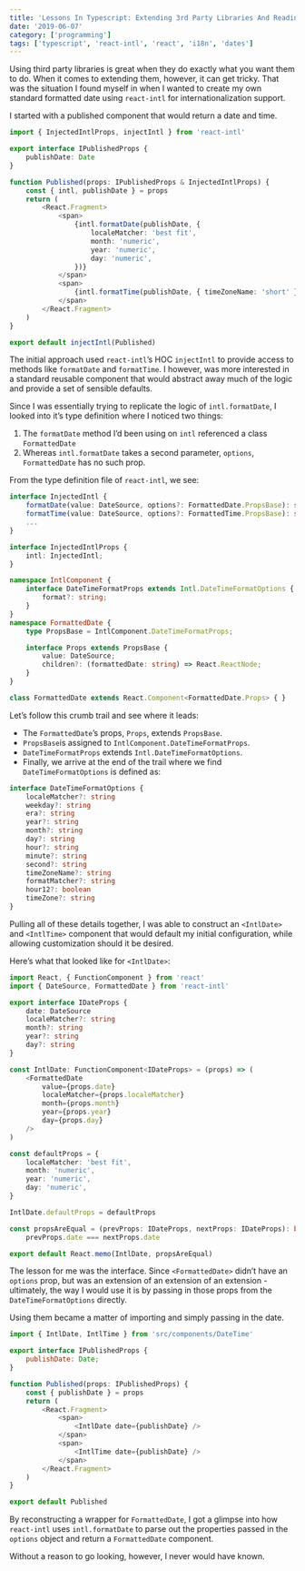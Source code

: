 ```yaml
---
title: 'Lessons In Typescript: Extending 3rd Party Libraries And Reading Type Definitions '
date: '2019-06-07'
category: ['programming']
tags: ['typescript', 'react-intl', 'react', 'i18n', 'dates']
---
```


Using third party libraries is great when they do exactly what you want them to do. When it comes to extending them, however, it can get tricky. That was the situation I found myself in when I wanted to create my own standard formatted date using `react-intl` for internationalization support.

I started with a published component that would return a date and time.

```typescript
import { InjectedIntlProps, injectIntl } from 'react-intl'

export interface IPublishedProps {
    publishDate: Date
}

function Published(props: IPublishedProps & InjectedIntlProps) {
    const { intl, publishDate } = props
    return (
        <React.Fragment>
            <span>
                {intl.formatDate(publishDate, {
                    localeMatcher: 'best fit',
                    month: 'numeric',
                    year: 'numeric',
                    day: 'numeric',
                })}
            </span>
            <span>
                {intl.formatTime(publishDate, { timeZoneName: 'short' })}
            </span>
        </React.Fragment>
    )
}

export default injectIntl(Published)
```

The initial approach used `react-intl`’s HOC `injectIntl` to provide access to methods like `formatDate` and `formatTime`. I however, was more interested in a standard reusable component that would abstract away much of the logic and provide a set of sensible defaults.

Since I was essentially trying to replicate the logic of `intl.formatDate`, I looked into it’s type definition where I noticed two things:

1. The `formatDate` method I’d been using on `intl` referenced a class `FormattedDate`
2. Whereas `intl.formatDate` takes a second parameter, `options`, `FormattedDate` has no such prop.

From the type definition file of `react-intl`, we see:

```typescript
interface InjectedIntl {
    formatDate(value: DateSource, options?: FormattedDate.PropsBase): string;
    formatTime(value: DateSource, options?: FormattedTime.PropsBase): string;
    ...
}

interface InjectedIntlProps {
    intl: InjectedIntl;
}

namespace IntlComponent {
    interface DateTimeFormatProps extends Intl.DateTimeFormatOptions {
        format?: string;
    }
}
namespace FormattedDate {
    type PropsBase = IntlComponent.DateTimeFormatProps;

    interface Props extends PropsBase {
        value: DateSource;
        children?: (formattedDate: string) => React.ReactNode;
    }
}

class FormattedDate extends React.Component<FormattedDate.Props> { }
```

Let’s follow this crumb trail and see where it leads:

-   The `FormattedDate`’s props, `Props`, extends `PropsBase`.
-   `PropsBase`is assigned to `IntlComponent.DateTimeFormatProps`.
-   `DateTimeFormatProps` extends `Intl.DateTimeFormatOptions`.
-   Finally, we arrive at the end of the trail where we find `DateTimeFormatOptions` is defined as:

```typescript
interface DateTimeFormatOptions {
    localeMatcher?: string
    weekday?: string
    era?: string
    year?: string
    month?: string
    day?: string
    hour?: string
    minute?: string
    second?: string
    timeZoneName?: string
    formatMatcher?: string
    hour12?: boolean
    timeZone?: string
}
```

Pulling all of these details together, I was able to construct an `<IntlDate>` and `<IntlTime>` component that would default my initial configuration, while allowing customization should it be desired.

Here’s what that looked like for `<IntlDate>`:

```typescript
import React, { FunctionComponent } from 'react'
import { DateSource, FormattedDate } from 'react-intl'

export interface IDateProps {
    date: DateSource
    localeMatcher?: string
    month?: string
    year?: string
    day?: string
}

const IntlDate: FunctionComponent<IDateProps> = (props) => (
    <FormattedDate
        value={props.date}
        localeMatcher={props.localeMatcher}
        month={props.month}
        year={props.year}
        day={props.day}
    />
)

const defaultProps = {
    localeMatcher: 'best fit',
    month: 'numeric',
    year: 'numeric',
    day: 'numeric',
}

IntlDate.defaultProps = defaultProps

const propsAreEqual = (prevProps: IDateProps, nextProps: IDateProps): boolean =>
    prevProps.date === nextProps.date

export default React.memo(IntlDate, propsAreEqual)
```

The lesson for me was the interface. Since `<FormattedDate>` didn’t have an `options` prop, but was an extension of an extension of an extension - ultimately, the way I would use it is by passing in those props from the `DateTimeFormatOptions` directly.

Using them became a matter of importing and simply passing in the date.

```javascript
import { IntlDate, IntlTime } from 'src/components/DateTime'

export interface IPublishedProps {
    publishDate: Date;
}

function Published(props: IPublishedProps) {
    const { publishDate } = props
    return (
        <React.Fragment>
            <span>
                <IntlDate date={publishDate} />
            </span>
            <span>
                <IntlTime date={publishDate} />
            </span>
        </React.Fragment>
    )
}

export default Published
```

By reconstructing a wrapper for `FormattedDate`, I got a glimpse into how `react-intl` uses `intl.formatDate` to parse out the properties passed in the `options` object and return a `FormattedDate` component.

Without a reason to go looking, however, I never would have known.
